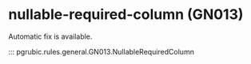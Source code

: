 # nullable-required-column (GN013)

Automatic fix is available.

::: pgrubic.rules.general.GN013.NullableRequiredColumn
